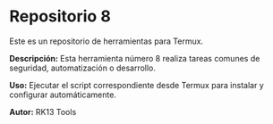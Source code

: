 # Repositorio 8

Este es un repositorio de herramientas para Termux.

**Descripción:** Esta herramienta número 8 realiza tareas comunes de seguridad, automatización o desarrollo.

**Uso:** Ejecutar el script correspondiente desde Termux para instalar y configurar automáticamente.

**Autor:** RK13 Tools
